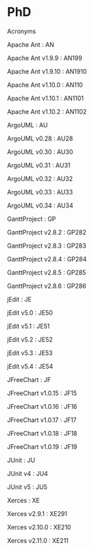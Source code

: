 # PhD

Acronyms

Apache Ant          :   AN

Apache Ant v1.9.9   :   AN199

Apache Ant v1.9.10  :   AN1910

Apache Ant v1.10.0  :   AN110

Apache Ant v1.10.1  :   AN1101

Apache Ant v1.10.2  :   AN1102



ArgoUML             :   AU

ArgoUML v0.28       :   AU28

ArgoUML v0.30       :   AU30

ArgoUML v0.31       :   AU31

ArgoUML v0.32       :   AU32

ArgoUML v0.33       :   AU33

ArgoUML v0.34       :   AU34



GanttProject        : GP

GanttProject v2.8.2 : GP282

GanttProject v2.8.3 : GP283

GanttProject v2.8.4 : GP284

GanttProject v2.8.5 : GP285

GanttProject v2.8.6 : GP286



jEdit               : JE

jEdit v5.0          : JE50

jEdit v5.1          : JE51

jEdit v5.2          : JE52

jEdit v5.3          : JE53

jEdit v5.4          : JE54



JFreeChart          : JF

JFreeChart v1.0.15  : JF15

JFreeChart v1.0.16  : JF16

JFreeChart v1.0.17  : JF17

JFreeChart v1.0.18  : JF18

JFreeChart v1.0.19  : JF19



JUnit               : JU

JUnit v4            : JU4

JUnit v5            : JU5



Xerces              : XE

Xerces v2.9.1       : XE291

Xerces v2.10.0      : XE210

Xerces v2.11.0      : XE211


